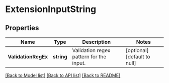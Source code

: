 # ExtensionInputString

## Properties
Name | Type | Description | Notes
------------ | ------------- | ------------- | -------------
**ValidationRegEx** | **string** | Validation regex pattern for the input. | [optional] [default to null]

[[Back to Model list]](../README.md#documentation-for-models) [[Back to API list]](../README.md#documentation-for-api-endpoints) [[Back to README]](../README.md)

